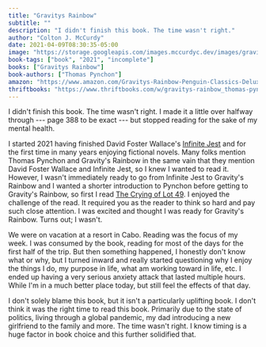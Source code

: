 ```yaml
---
title: "Gravitys Rainbow"
subtitle: ""
description: "I didn't finish this book. The time wasn't right."
author: "Colton J. McCurdy"
date: 2021-04-09T08:30:35-05:00
image: "https://storage.googleapis.com/images.mccurdyc.dev/images/gravitys-rainbow/cover.jpg"
book-tags: ["book", "2021", "incomplete"]
books: ["Gravitys Rainbow"]
book-authors: ["Thomas Pynchon"]
amazon: "https://www.amazon.com/Gravitys-Rainbow-Penguin-Classics-Deluxe/dp/0143039946"
thriftbooks: "https://www.thriftbooks.com/w/gravitys-rainbow_thomas-pynchon/255055/#edition=13187459&idiq=40807760"
---
```


I didn't finish this book. The time wasn't right. I
made it a little over halfway through --- page 388 to be exact ---
but stopped reading for the sake of my mental health.

I started 2021 having finished David Foster Wallace's [Infinite Jest](./infinite-jest.md)
and for the first time in many years enjoying fictional novels. Many
folks mention Thomas Pynchon and Gravity's Rainbow in the same vain
that they mention David Foster Wallace and Infinite Jest, so I knew
I wanted to read it. However, I wasn't immediately ready to go from
Infinite Jest to Gravity's Rainbow and I wanted a shorter introduction
to Pynchon before getting to Gravity's Rainbow, so first I read
[The Crying of Lot 49](./crying-of-lot-49.md).
I enjoyed the challenge of the read. It required you as the reader to
think so hard and pay such close attention. I was excited and thought
I was ready for Gravity's Rainbow. Turns out; I wasn't.

We were on vacation at a resort in Cabo. Reading was the focus of my
week. I was consumed by the book, reading for most of the days for the
first half of the trip. But then something happened, I honestly don't know
what or why, but I turned inward and really started questioning why I
enjoy the things I do, my purpose in life, what am working toward in life, etc.
I ended up having a very serious anxiety attack that lasted multiple hours.
While I'm in a much better place today, but still feel the effects of that day.

I don't solely blame this book, but it isn't a particularly uplifting book.
I don't think it was the right time to read this book. Primarily due
to the state of politics, living through a global pandemic, my dad introducing
a new girlfriend to the family and more. The time wasn't right. I know
timing is a huge factor in book choice and this further solidified that.
